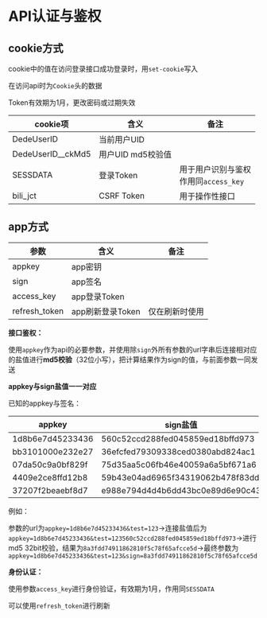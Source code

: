 # API认证与鉴权

## cookie方式

cookie中的值在访问登录接口成功登录时，用`set-cookie`写入

在访问api时为`Cookie`头的数据

Token有效期为1月，更改密码或过期失效

| cookie项          | 含义              | 备注                                       |
| ----------------- | ----------------- | ------------------------------------------ |
| DedeUserID        | 当前用户UID       |                                            |
| DedeUserID__ckMd5 | 用户UID md5校验值 |                                            |
| SESSDATA          | 登录Token         | 用于用户识别与鉴权<br />作用同`access_key` |
| bili_jct          | CSRF Token        | 用于操作性接口                             |

## app方式

| 参数          | 含义             | 备注           |
| ------------- | ---------------- | -------------- |
| appkey        | app密钥          |                |
| sign          | app签名          |                |
| access_key    | app登录Token     |                |
| refresh_token | app刷新登录Token | 仅在刷新时使用 |

**接口鉴权：**

使用`appkey`作为api的必要参数，并使用除`sign`外所有参数的url字串后连接相对应的盐值进行**md5校验**（32位小写），把计算结果作为sign的值，与前面参数一同发送

**appkey与sign盐值一一对应**

已知的appkey与签名：

| appkey           | sign盐值                         |
| ---------------- | -------------------------------- |
| 1d8b6e7d45233436 | 560c52ccd288fed045859ed18bffd973 |
| bb3101000e232e27 | 36efcfed79309338ced0380abd824ac1 |
| 07da50c9a0bf829f | 75d35aa5c06fb46e40059a6a5bf671a6 |
| 4409e2ce8ffd12b8 | 59b43e04ad6965f34319062b478f83dd |
| 37207f2beaebf8d7 | e988e794d4d4b6dd43bc0e89d6e90c43 |

例如：

参数的url为`appkey=1d8b6e7d45233436&test=123`->连接盐值后为`appkey=1d8b6e7d45233436&test=123560c52ccd288fed045859ed18bffd973`->进行md5 32bit校验，结果为`8a3fdd74911862810f5c78f65afcce5d`->最终参数为`appkey=1d8b6e7d45233436&test=123&sign=8a3fdd74911862810f5c78f65afcce5d`

**身份认证：**

使用参数` access_key `进行身份验证，有效期为1月，作用同`SESSDATA`

可以使用` refresh_token `进行刷新

